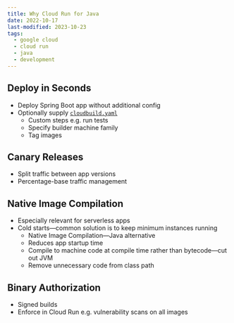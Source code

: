 ```yaml
---
title: Why Cloud Run for Java
date: 2022-10-17
last-modified: 2023-10-23
tags:
  - google cloud
  - cloud run
  - java
  - development
---
```


## Deploy in Seconds

- Deploy Spring Boot app without additional config
- Optionally supply [`cloudbuild.yaml`](notes/Cloud%20Build.md)
	- Custom steps e.g. run tests
	- Specify builder machine family
	- Tag images

## Canary Releases

- Split traffic between app versions
- Percentage-base traffic management

## Native Image Compilation

- Especially relevant for serverless apps
- Cold starts—common solution is to keep minimum instances running
	- Native Image Compilation—Java alternative
	- Reduces app startup time
	- Compile to machine code at compile time rather than bytecode—cut out JVM
	- Remove unnecessary code from class path

## Binary Authorization

- Signed builds
- Enforce in Cloud Run e.g. vulnerability scans on all images
